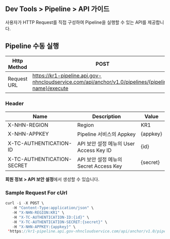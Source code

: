 ## Dev Tools > Pipeline > API 가이드

사용자가 HTTP Request를 직접 구성하여 Pipeline을 실행할 수 있는 API를 제공합니다.

## Pipeline 수동 실행

| Http Method | POST |
| ----------- | ---- |
| Request URL | https://kr1-pipeline.api.gov-nhncloudservice.com/api/anchor/v1.0/pipelines/{pipeline-name}/execute |

### Header
| Name | Description | Value |
| ---- | ----------- | ----- |
| X-NHN-REGION | Region | KR1 |
| X-NHN-APPKEY | Pipeline 서비스의 Appkey | {appkey} |
| X-TC-AUTHENTICATION-ID | API 보안 설정 메뉴의 User Access Key ID | {id} |
| X-TC-AUTHENTICATION-SECRET | API 보안 설정 메뉴의 Secret Access Key | {secret} |

**회원 정보 > API 보안 설정**에서 생성할 수 있습니다.

### Sample Request For cUrl

``` java
curl -i -X POST \
   -H "Content-Type:application/json" \
   -H "X-NHN-REGION:KR1" \
   -H "X-TC-AUTHENTICATION-ID:{id}" \
   -H "X-TC-AUTHENTICATION-SECRET:{secret}" \
   -H "X-NHN-APPKEY:{appkey}" \
 'https://kr1-pipeline.api.gov-nhncloudservice.com/api/anchor/v1.0/pipelines/{pipeline-name}/execute'
```
